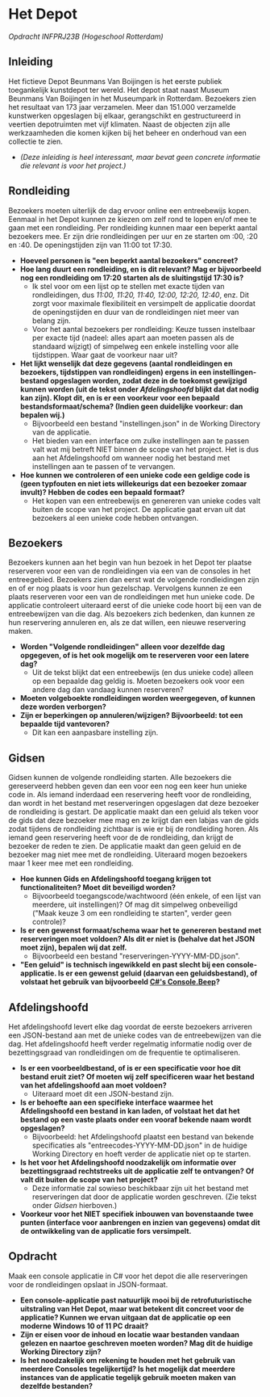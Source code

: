 # Het Depot
_Opdracht INFPRJ23B (Hogeschool Rotterdam)_


## Inleiding
Het fictieve Depot Beunmans Van Boijingen is het eerste publiek toegankelijk kunstdepot ter wereld. Het depot staat naast
Museum Beunmans Van Boijingen in het Museumpark in Rotterdam. Bezoekers zien het resultaat van 173 jaar
verzamelen. Meer dan 151.000 verzamelde kunstwerken opgeslagen bij elkaar, gerangschikt en gestructureerd
in veertien depotruimten met vijf klimaten. Naast de objecten zijn alle werkzaamheden die komen kijken bij het
beheer en onderhoud van een collectie te zien.

- *(Deze inleiding is heel interessant, maar bevat geen concrete informatie die relevant is voor het project.)*


## Rondleiding
Bezoekers moeten uiterlijk de dag ervoor online een entreebewijs kopen. Eenmaal in het Depot kunnen ze
kiezen om zelf rond te lopen en/of mee te gaan met een rondleiding. Per rondleiding kunnen maar een beperkt
aantal bezoekers mee. Er zijn drie rondleidingen per uur en ze starten om :00, :20 en :40. De openingstijden zijn
van 11:00 tot 17:30.

- **Hoeveel personen is "een beperkt aantal bezoekers" concreet?**
- **Hoe lang duurt een rondleiding, en is dit relevant? Mag er bijvoorbeeld nog een rondleiding om 17:20 starten als de sluitingstijd 17:30 is?**
    - Ik stel voor om een lijst op te stellen met exacte tijden van rondleidingen, dus *11:00, 11:20, 11:40, 12:00, 12:20, 12:40*, enz. Dit zorgt voor maximale flexibiliteit en versimpelt de applicatie doordat de openingstijden en duur van de rondleidingen niet meer van belang zijn.
    - Voor het aantal bezoekers per rondleiding: Keuze tussen instelbaar per exacte tijd (nadeel: alles apart aan moeten passen als de standaard wijzigt) of simpelweg een enkele instelling voor alle tijdstippen. Waar gaat de voorkeur naar uit?
- **Het lijkt wenselijk dat deze gegevens (aantal rondleidingen en bezoekers, tijdstippen van rondleidingen) ergens in een instellingen-bestand opgeslagen worden, zodat deze in de toekomst gewijzigd kunnen worden (uit de tekst onder *Afdelingshoofd* blijkt dat dat nodig kan zijn). Klopt dit, en is er een voorkeur voor een bepaald bestandsformaat/schema? (Indien geen duidelijke voorkeur: dan bepalen wij.)**
    - Bijvoorbeeld een bestand "instellingen.json" in de Working Directory van de applicatie.
    - Het bieden van een interface om zulke instellingen aan te passen valt wat mij betreft NIET binnen de scope van het project. Het is dus aan het Afdelingshoofd om wanneer nodig het bestand met instellingen aan te passen of te vervangen.
- **Hoe kunnen we controleren of een unieke code een geldige code is (geen typfouten en niet iets willekeurigs dat een bezoeker zomaar invult)? Hebben de codes een bepaald formaat?**
    - Het kopen van een entreebewijs en genereren van unieke codes valt buiten de scope van het project. De applicatie gaat ervan uit dat bezoekers al een unieke code hebben ontvangen.


## Bezoekers
Bezoekers kunnen aan het begin van hun bezoek in het Depot ter plaatse reserveren voor een van de
rondleidingen via een van de consoles in het entreegebied. Bezoekers zien dan eerst wat de volgende
rondleidingen zijn en of er nog plaats is voor hun gezelschap. Vervolgens kunnen ze een plaats reserveren voor
een van de rondleidingen met hun unieke code. De applicatie controleert uiteraard eerst of die unieke code
hoort bij een van de entreebewijzen van die dag. Als bezoekers zich bedenken, dan kunnen ze hun reservering
annuleren en, als ze dat willen, een nieuwe reservering maken.
- **Worden "Volgende rondleidingen" alleen voor dezelfde dag opgegeven, of is het ook mogelijk om te reserveren voor een latere dag?**
    - Uit de tekst blijkt dat een entreebewijs (en dus unieke code) alleen op een bepaalde dag geldig is. Moeten bezoekers ook voor een andere dag dan vandaag kunnen reserveren?
- **Moeten volgeboekte rondleidingen worden weergegeven, of kunnen deze worden verborgen?**
- **Zijn er beperkingen op annuleren/wijzigen? Bijvoorbeeld: tot een bepaalde tijd vantevoren?**
    - Dit kan een aanpasbare instelling zijn.


## Gidsen
Gidsen kunnen de volgende rondleiding starten. Alle bezoekers die gereserveerd hebben geven dan een voor
een nog een keer hun unieke code in. Als iemand inderdaad een reservering heeft voor de rondleiding, dan
wordt in het bestand met reserveringen opgeslagen dat deze bezoeker de rondleiding is gestart. De applicatie
maakt dan een geluid als teken voor de gids dat deze bezoeker mee mag en ze krijgt dan een labjas van de gids
zodat tijdens de rondleiding zichtbaar is wie er bij de rondleiding horen. Als iemand geen reservering heeft voor
de de rondleiding, dan krijgt de bezoeker de reden te zien. De applicatie maakt dan geen geluid en de bezoeker
mag niet mee met de rondleiding. Uiteraard mogen bezoekers maar 1 keer mee met een rondleiding.
- **Hoe kunnen Gids en Afdelingshoofd toegang krijgen tot functionaliteiten? Moet dit beveiligd worden?**
    - Bijvoorbeeld toegangscode/wachtwoord (één enkele, of een lijst van meerdere, uit instellingen)? Of mag dit simpelweg onbeveiligd ("Maak keuze 3 om een rondleiding te starten", verder geen controle)?
- **Is er een gewenst formaat/schema waar het te genereren bestand met reserveringen moet voldoen? Als dit er niet is (behalve dat het JSON moet zijn), bepalen wij dat zelf.**
    - Bijvoorbeeld een bestand "reserveringen-YYYY-MM-DD.json".
- **"Een geluid" is technisch ingewikkeld en past slecht bij een console-applicatie. Is er een gewenst geluid (daarvan een geluidsbestand), of volstaat het gebruik van bijvoorbeeld [C#'s Console.Beep](https://learn.microsoft.com/en-us/dotnet/api/system.console.beep?view=net-6.0)?**


## Afdelingshoofd

Het afdelingshoofd levert elke dag voordat de eerste bezoekers arriveren een JSON-bestand aan met de unieke
codes van de entreebewijzen van die dag. Het afdelingshoofd heeft verder regelmatig informatie nodig over de
bezettingsgraad van rondleidingen om de frequentie te optimaliseren.
- **Is er een voorbeeldbestand, of is er een specificatie voor hoe dit bestand eruit ziet? Of moeten wij zelf specificeren waar het bestand van het afdelingshoofd aan moet voldoen?**
    - Uiteraard moet dit een JSON-bestand zijn.
- **Is er behoefte aan een specifieke interface waarmee het Afdelingshoofd een bestand in kan laden, of volstaat het dat het bestand op een vaste plaats onder een vooraf bekende naam wordt opgeslagen?**
    - Bijvoorbeeld: het Afdelingshoofd plaatst een bestand van bekende specificaties als "entreecodes-YYYY-MM-DD.json" in de huidige Working Directory en hoeft verder de applicatie niet op te starten.
- **Is het voor het Afdelingshoofd noodzakelijk om informatie over bezettingsgraad rechtstreeks uit de applicatie zelf te ontvangen? Of valt dit buiten de scope van het project?**
    - Deze informatie zal sowieso beschikbaar zijn uit het bestand met reserveringen dat door de applicatie worden geschreven. (Zie tekst onder *Gidsen* hierboven.)
- **Voorkeur voor het NIET specifiek inbouwen van bovenstaande twee punten (interface voor aanbrengen en inzien van gegevens) omdat dit de ontwikkeling van de applicatie fors versimpelt.**


## Opdracht

Maak een console applicatie in C# voor het depot die alle reserveringen voor de rondleidingen opslaat in JSON-formaat.

- **Een console-applicatie past natuurlijk mooi bij de retrofuturistische uitstraling van Het Depot, maar wat betekent dit concreet voor de applicatie? Kunnen we ervan uitgaan dat de applicatie op een moderne Windows 10 of 11 PC draait?**
- **Zijn er eisen voor de inhoud en locatie waar bestanden vandaan gelezen en naartoe geschreven moeten worden? Mag dit de huidige Working Directory zijn?**
- **Is het noodzakelijk om rekening te houden met het gebruik van meerdere Consoles tegelijkertijd? Is het mogelijk dat meerdere instances van de applicatie tegelijk gebruik moeten maken van dezelfde bestanden?**

